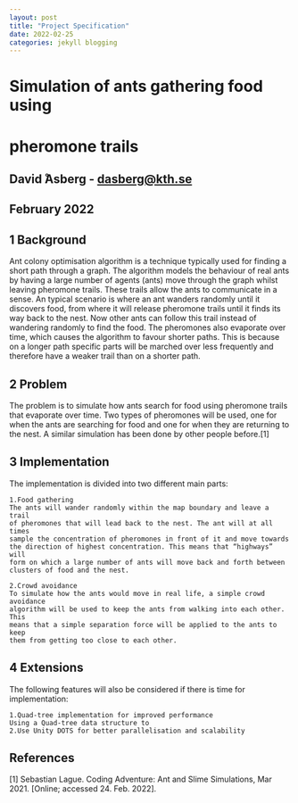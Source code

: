 ```yaml
---
layout: post
title: "Project Specification"
date: 2022-02-25
categories: jekyll blogging
---
```

# Simulation of ants gathering food using

# pheromone trails

## David ̊Asberg - dasberg@kth.se

## February 2022

## 1 Background

Ant colony optimisation algorithm is a technique typically used for finding a
short path through a graph. The algorithm models the behaviour of real ants
by having a large number of agents (ants) move through the graph whilst leaving
pheromone trails. These trails allow the ants to communicate in a sense. An
typical scenario is where an ant wanders randomly until it discovers food, from
where it will release pheromone trails until it finds its way back to the nest.
Now other ants can follow this trail instead of wandering randomly to find the
food. The pheromones also evaporate over time, which causes the algorithm
to favour shorter paths. This is because on a longer path specific parts will be
marched over less frequently and therefore have a weaker trail than on a shorter
path.

## 2 Problem

The problem is to simulate how ants search for food using pheromone trails that
evaporate over time. Two types of pheromones will be used, one for when the
ants are searching for food and one for when they are returning to the nest. A
similar simulation has been done by other people before.[1]

## 3 Implementation

The implementation is divided into two different main parts:

```
1.Food gathering
The ants will wander randomly within the map boundary and leave a trail
of pheromones that will lead back to the nest. The ant will at all times
sample the concentration of pheromones in front of it and move towards
the direction of highest concentration. This means that “highways” will
form on which a large number of ants will move back and forth between
clusters of food and the nest.
```
```
2.Crowd avoidance
To simulate how the ants would move in real life, a simple crowd avoidance
algorithm will be used to keep the ants from walking into each other. This
means that a simple separation force will be applied to the ants to keep
them from getting too close to each other.
```
## 4 Extensions

The following features will also be considered if there is time for implementation:

```
1.Quad-tree implementation for improved performance
Using a Quad-tree data structure to
2.Use Unity DOTS for better parallelisation and scalability
```
## References

[1] Sebastian Lague. Coding Adventure: Ant and Slime Simulations, Mar 2021.
[Online; accessed 24. Feb. 2022].




